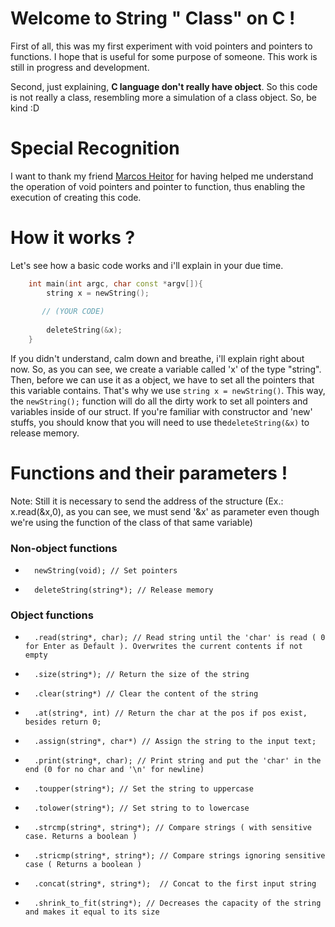 # Welcome to String " Class" on C !

  First of all, this was my first experiment with void pointers and pointers to functions. I hope that is useful for some purpose of someone. This work is still in progress and development.

  Second, just explaining, **C language don't really have object**. So this code is not really a class, resembling more a simulation of a class object. So, be kind :D

# Special Recognition
  I want to thank my friend [Marcos Heitor](https://github.com/mhco0)  for having helped me understand the operation of void pointers and pointer to function, thus enabling the execution of creating this code.
  
# How it works ?
  Let's see how a basic code works and i'll explain in your due time.
  
```C++
    int main(int argc, char const *argv[]){
        string x = newString();
        
       // (YOUR CODE)   
        
        deleteString(&x);
    }
```  
 If you didn't understand, calm down and breathe, i'll explain right about now.
 So, as you can see, we create a variable called 'x' of the type "string". Then, before we can use it as a object, we have to set all the pointers that this variable contains. That's why we use `string x = newString()`. This way, the `newString();` function will do all the dirty work to set all pointers and variables inside of our struct.
  If you're familiar with constructor and 'new' stuffs, you should know that you will need to use the`deleteString(&x)` to release memory.
  
# Functions and their parameters !

Note: Still it is necessary to send the address of the structure (Ex.: x.read(&x,0), as you can see, we must send '&x' as parameter even though we're using the function of the class of that same variable)

### Non-object functions
*		newString(void); // Set pointers
*		deleteString(string*); // Release memory

### Object functions 
*		.read(string*, char); // Read string until the 'char' is read ( 0 for Enter as Default ). Overwrites the current contents if not empty
*		.size(string*); // Return the size of the string
*		.clear(string*) // Clear the content of the string
*		.at(string*, int) // Return the char at the pos if pos exist, besides return 0;
*		.assign(string*, char*) // Assign the string to the input text;
*		.print(string*, char); // Print string and put the 'char' in the end (0 for no char and '\n' for newline)
*		.toupper(string*); // Set the string to uppercase
*		.tolower(string*); // Set string to to lowercase 
*		.strcmp(string*, string*); // Compare strings ( with sensitive case. Returns a boolean )
*		.stricmp(string*, string*); // Compare strings ignoring sensitive case ( Returns a boolean )
*		.concat(string*, string*);  // Concat to the first input string
*       .shrink_to_fit(string*); // Decreases the capacity of the string and makes it equal to its size


